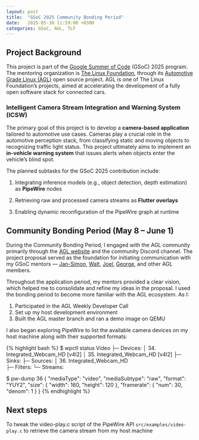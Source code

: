 ```yaml
---
layout: post
title:  "GSoC 2025 Community Bonding Period"
date:   2025-05-30 11:59:00 +0300
categories: GSoC, AGL, TLF
---
```


## Project Background

This project is part of the [Google Summer of Code][1] (GSoC) 2025 program. The mentoring organization is 
[The Linux Foundation][2], through its [Automotive Grade Linux (AGL)][3] open source project. AGL is one of 
The Linux Foundation’s projects, aimed at accelerating the development of a fully open software stack for connected cars.

### Intelligent Camera Stream Integration and Warning System (ICSW)

The primary goal of this project is to develop a **camera-based application** tailored to automotive use cases. 
Cameras play a crucial role in the automotive perception stack, from classifying static and moving objects to 
recognizing traffic light status. This project ultimately aims to implement an **in-vehicle warning system** that issues 
alerts when objects enter the vehicle’s blind spot.

The planned subtasks for the GSoC 2025 contribution include:

1. Integrating inference models (e.g., object detection, depth estimation) as **PipeWire** nodes

2. Retrieving raw and processed camera streams as **Flutter overlays**

3. Enabling dynamic reconfiguration of the PipeWire graph at runtime

## Community Bonding Period (May 8 – June 1)

During the Community Bonding Period, I engaged with the AGL community primarily through the [AGL website][3] and the 
community Discord channel. The project proposal served as the foundation for initiating communication with my GSoC 
mentors — [Jan-Simon](mailto:jsmoeller@linuxfoundation.org), [Walt](mailto:wminer@linuxfoundation.org), 
[Joel](mailto:joel.winarske@toyotaconnected.com), [George](mailto:george.kiagiadakis@collabora.com), and other AGL members.

Throughout the application period, my mentors provided a clear vision, which helped me to consolidate and refine my ideas 
in the proposal. I used the bonding period to become more familiar with the AGL ecosystem. As I:

1. Participated in the AGL Weekly Developer Call
2. Set up my host development environment
3. Built the AGL master branch and ran a demo image on QEMU

I also began exploring PipeWire to list the available camera devices on my host machine along with their supported 
formats:

{% highlight bash %}
$ wpctl status
Video
├─ Devices:
│      34. Integrated_Webcam_HD                [v4l2]
│      35. Integrated_Webcam_HD                [v4l2]
├─ Sinks:
├─ Sources:
│      36. Integrated_Webcam_HD               
├─ Filters:
└─ Streams:

$ pw-dump 36
{
"mediaType": "video",
"mediaSubtype": "raw",
"format": "YUY2",
"size": { "width": 160, "height": 120 },
"framerate": { "num": 30, "denom": 1 }
}
{% endhighlight %}

## Next steps
To tweak the video-play.c script of the PipeWire API `src/examples/video-play.c` to retrieve the camera stream from 
my host machine


[1]: https://summerofcode.withgoogle.com/
[2]: https://www.linuxfoundation.org/projects
[3]: https://www.automotivelinux.org/
